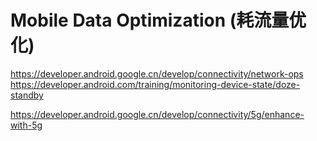 # Mobile Data Optimization (耗流量优化)
https://developer.android.google.cn/develop/connectivity/network-ops
https://developer.android.com/training/monitoring-device-state/doze-standby

https://developer.android.google.cn/develop/connectivity/5g/enhance-with-5g

